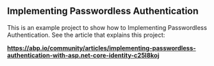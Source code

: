 ## Implementing Passwordless Authentication

This is an example project to show how to Implementing Passwordless Authentication. See the article that explains this project:

**https://abp.io/community/articles/implementing-passwordless-authentication-with-asp.net-core-identity-c25l8koj**